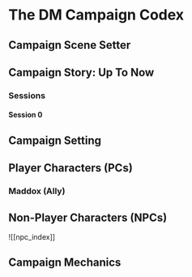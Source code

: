 # The DM Campaign Codex
## Campaign Scene Setter
## Campaign Story: Up To Now
### Sessions
#### Session 0
## Campaign Setting
## Player Characters (PCs)
### Maddox (Ally)
## Non-Player Characters (NPCs) 
![[npc_index]]
## Campaign Mechanics
